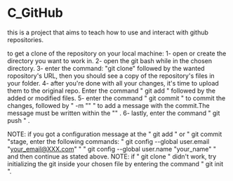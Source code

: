 # C_GitHub

this is a project that aims to teach how to use and interact with github repositories.

to get a clone of the repository on your local machine:
1- open or create the directory you want to work in.
2- open the git bash while in the chosen directory.
3- enter the command: "git clone" followed by the wanted ropository's URL,  then you should see a copy of the repository's files in your folder.
4- after you're done with all your changes, it's time to upload them to the original repo. Enter the command " git add " followed by the added or modified files.
5- enter the command " git commit " to commit the changes, followed by " -m "" " to add a message with the commit.The message must be written within the "" .
6- lastly, enter the command " git push " .

NOTE: if you got a configuration message at the " git add " or " git commit "stage, enter the following commands:
        " git config --global user.email "your_email@XXX.com" "
        " git config --global user.name "your_name" "
      and then continue as stated above.
NOTE: if " git clone " didn't work, try initializing the git inside your chosen file by entering the command " git init ".
